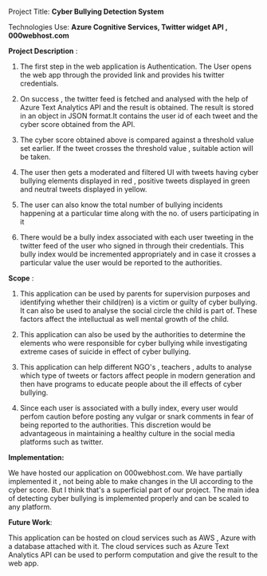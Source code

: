 Project Title: **Cyber Bullying Detection System**

Technologies Use: **Azure Cognitive Services, Twitter widget API , 000webhost.com**

**Project Description** :

1. The first step in the web application is Authentication.
   The User opens the web app through the provided link and provides his twitter credentials. 

2. On success , the twitter feed is fetched and  analysed with the help of Azure Text Analytics API and the result is obtained.
   The result is stored in an object in JSON format.It contains the user id of each tweet and the cyber score obtained from the API.
   
3. The cyber score obtained above is compared against a threshold value set earlier. If the tweet crosses the threshold value , 
   suitable action will be taken.
 
4. The user then gets a moderated and filtered UI with tweets having cyber bullying elements displayed in red , positive tweets displayed in 
   green and neutral tweets displayed in yellow.

5. The user can also know the total number of bullying incidents happening at a particular time along with the no. of users participating in it

6. There would be a bully index associated with each user tweeting in the twitter feed of the user who signed in through their credentials. This bully index would be incremented appropriately and in case it crosses a particular value the user would be reported to the authorities.


**Scope** :

1. This application can be used by parents for supervision purposes and identifying whether their child(ren) is a victim or guilty of cyber bullying. It can also be used to analyse the social circle the child is part of. These factors affect the intelluctual as well mental growth of the child.

2. This application can also be used by the authorities to determine the elements who were responsible for cyber bullying while investigating extreme cases of suicide in effect of cyber bullying.

3. This application can help different NGO's , teachers , adults to analyse which type of tweets or factors affect people in modern generation and then have programs to educate people about the ill effects of cyber bullying.

4. Since each user is associated with a bully index, every user would perfom caution before posting any vulgar or snark comments in fear of being reported to the authorities. This discretion would be advantageous in maintaining a healthy culture in the social media platforms such as twitter.

**Implementation:**

We have hosted our application on 000webhost.com. We have partially implemented it , not being able to make changes in the UI according to the cyber score. But I think that's a superficial part of our project. The main idea of detecting cyber bullying is implemented properly and can be scaled to any platform.

**Future Work**:

This application can be hosted on cloud services such as AWS , Azure with a database attached with it. The cloud services such as Azure Text Analytics API can be used to perform computation and give the result to the web app.

